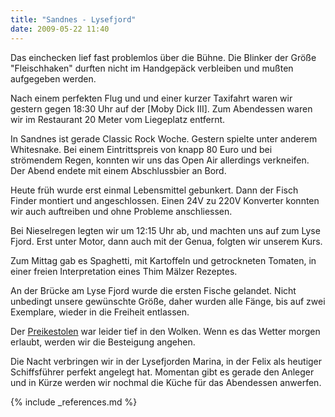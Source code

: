 ```yaml
---
title: "Sandnes - Lysefjord"
date: 2009-05-22 11:40
---
```

Das einchecken lief fast problemlos über die Bühne. Die Blinker der Größe "Fleischhaken" durften nicht im Handgepäck verbleiben und mußten aufgegeben werden.

<!--more-->

Nach einem perfekten Flug und und einer kurzer Taxifahrt waren wir gestern gegen 18:30 Uhr auf der [Moby Dick III]. Zum Abendessen waren wir im Restaurant 20 Meter vom Liegeplatz entfernt.

In Sandnes ist gerade Classic Rock Woche. Gestern spielte unter anderem Whitesnake. Bei einem Eintrittspreis von knapp 80 Euro und bei strömendem Regen, konnten wir uns das Open Air allerdings verkneifen. Der Abend endete mit einem Abschlussbier an Bord.

Heute früh wurde erst einmal Lebensmittel gebunkert. Dann der Fisch Finder montiert und angeschlossen. Einen 24V zu 220V Konverter konnten wir auch auftreiben und ohne Probleme anschliessen.

Bei Nieselregen legten wir um 12:15 Uhr ab, und machten uns auf zum Lyse Fjord. Erst unter Motor, dann auch mit der Genua, folgten wir unserem Kurs.

Zum Mittag gab es Spaghetti, mit Kartoffeln und getrockneten Tomaten, in einer freien Interpretation eines Thim Mälzer Rezeptes.

An der Brücke am Lyse Fjord wurde die ersten Fische gelandet. Nicht unbedingt unsere gewünschte Größe, daher wurden alle Fänge, bis auf zwei Exemplare, wieder in die Freiheit entlassen.

Der [Preikestolen](http://de.wikipedia.org/wiki/Preikestolen) war leider tief in den Wolken. Wenn es das Wetter morgen erlaubt, werden wir die Besteigung angehen.

Die Nacht verbringen wir in der Lysefjorden Marina, in der Felix als heutiger Schiffsführer perfekt angelegt hat. Momentan gibt es gerade den Anleger und in Kürze werden wir nochmal die Küche für das Abendessen anwerfen.

{% include _references.md %}

